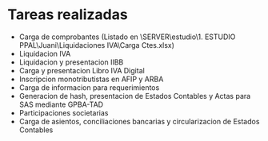# Tareas realizadas 

- Carga de comprobantes \(Listado en \\SERVER\estudio\1. ESTUDIO PPAL\Juani\Liquidaciones IVA\Carga Ctes.xlsx)
- Liquidacion IVA
- Liquidacion y presentacion IIBB
- Carga y presentacion Libro IVA Digital
- Inscripcion monotributistas en AFIP y ARBA
- Carga de informacion para requerimientos
- Generacion de hash, presentacion de Estados Contables y Actas para SAS mediante GPBA-TAD
- Participaciones societarias
- Carga de asientos, conciliaciones bancarias y circularizacion de Estados Contables

